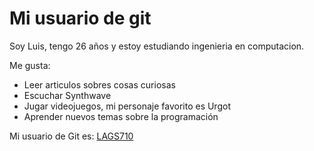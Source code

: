 # Mi usuario de git

Soy Luis, tengo 26 años y estoy estudiando ingenieria en computacion.

Me gusta:

- Leer articulos sobres cosas curiosas
- Escuchar Synthwave
- Jugar videojuegos, mi personaje favorito es Urgot
- Aprender nuevos temas sobre la programación

Mi usuario de Git es: [LAGS710](https://github.com/LAGS710)
